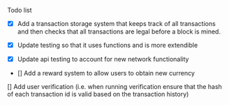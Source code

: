 Todo list

- [X] Add a transaction storage system that keeps track of all transactions and then checks that all transactions are legal before a block
is mined.

- [X] Update testing so that it uses functions and is more extendible 

- [X] Update api testing to account for new network functionality

- [] Add a reward system to allow users to obtain new currency

[] Add user verification (i.e. when running verification ensure that the hash of each transaction id is valid based on the transaction
history)
